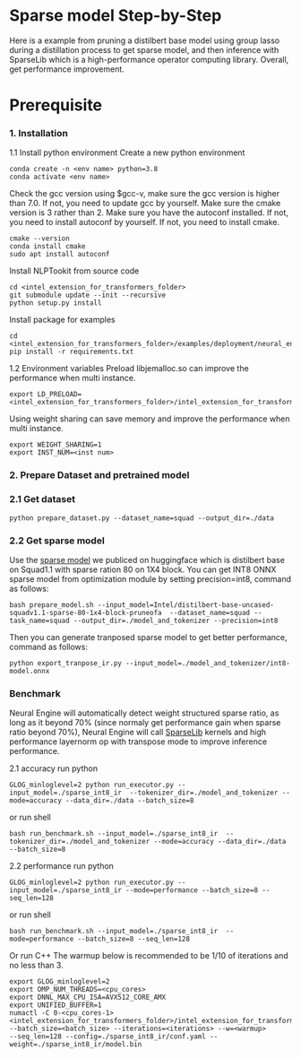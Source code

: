 # Sparse model Step-by-Step
Here is a example from pruning a distilbert base model using group lasso during a distillation process to get sparse model, and then 
inference with SparseLib which is a high-performance operator computing library. Overall, get performance improvement.
# Prerequisite

### 1\. Installation

1.1 Install python environment
Create a new python environment

```shell
conda create -n <env name> python=3.8
conda activate <env name>
```

Check the gcc version using $gcc-v, make sure the gcc version is higher than 7.0.
If not, you need to update gcc by yourself.
Make sure the cmake version is 3 rather than 2.
Make sure you have the autoconf installed.
If not, you need to install autoconf by yourself.
If not, you need to install cmake.

```shell
cmake --version
conda install cmake
sudo apt install autoconf
```

Install NLPTookit from source code

```shell
cd <intel_extension_for_transformers_folder>
git submodule update --init --recursive
python setup.py install
```
Install package for examples
```shell
cd <intel_extension_for_transformers_folder>/examples/deployment/neural_engine/sparse/distilbert_base_uncased
pip install -r requirements.txt
```

1.2 Environment variables Preload libjemalloc.so can improve the performance when multi instance.

```
export LD_PRELOAD=<intel_extension_for_transformers_folder>/intel_extension_for_transformers/backends/neural_engine/executor/third_party/jemalloc/lib/libjemalloc.so
```

Using weight sharing can save memory and improve the performance when multi instance.

```
export WEIGHT_SHARING=1
export INST_NUM=<inst num>
```

### 2\. Prepare Dataset and pretrained model

### 2.1 Get dataset

```shell
python prepare_dataset.py --dataset_name=squad --output_dir=./data
```

### 2.2 Get sparse model

Use the [sparse model](https://huggingface.co/Intel/distilbert-base-uncased-squadv1.1-sparse-80-1x4-block-pruneofa) we publiced on huggingface which is distilbert base on Squad1.1 with sparse ration 80 on 1X4 block.
You can get INT8 ONNX sparse model from optimization module by setting precision=int8, command as follows:
```shell
bash prepare_model.sh --input_model=Intel/distilbert-base-uncased-squadv1.1-sparse-80-1x4-block-pruneofa  --dataset_name=squad --task_name=squad --output_dir=./model_and_tokenizer --precision=int8
```
Then you can generate tranposed sparse model to get better performance, command as follows:
```shell
python export_tranpose_ir.py --input_model=./model_and_tokenizer/int8-model.onnx
```

### Benchmark
Neural Engine will automatically detect weight structured sparse ratio, as long as it beyond 70% (since normaly get performance gain when sparse ratio beyond 70%), Neural Engine will call [SparseLib](https://github.com/intel/intel-extension-for-transformers/tree/develop/intel_extension_for_transformers/backends/neural_engine/SparseLib) kernels and high performance layernorm op with transpose mode to improve inference performance.

  2.1 accuracy
  run python
  ```shell
  GLOG_minloglevel=2 python run_executor.py --input_model=./sparse_int8_ir  --tokenizer_dir=./model_and_tokenizer --mode=accuracy --data_dir=./data --batch_size=8
  ```
  or run shell
  ```shell
  bash run_benchmark.sh --input_model=./sparse_int8_ir  --tokenizer_dir=./model_and_tokenizer --mode=accuracy --data_dir=./data --batch_size=8
  ```

  2.2 performance
  run python
  
  ```shell
  GLOG_minloglevel=2 python run_executor.py --input_model=./sparse_int8_ir --mode=performance --batch_size=8 --seq_len=128
  ```
  
  or run shell
  
  ```shell
  bash run_benchmark.sh --input_model=./sparse_int8_ir  --mode=performance --batch_size=8 --seq_len=128
  ```
  
  Or run C++
  The warmup below is recommended to be 1/10 of iterations and no less than 3.
  
  ```
  export GLOG_minloglevel=2
  export OMP_NUM_THREADS=<cpu_cores>
  export DNNL_MAX_CPU_ISA=AVX512_CORE_AMX
  export UNIFIED_BUFFER=1
  numactl -C 0-<cpu_cores-1> <intel_extension_for_transformers_folder>/intel_extension_for_transformers/backends/neural_engine/bin/neural_engine
  --batch_size=<batch_size> --iterations=<iterations> --w=<warmup>
  --seq_len=128 --config=./sparse_int8_ir/conf.yaml --weight=./sparse_int8_ir/model.bin
  ```
